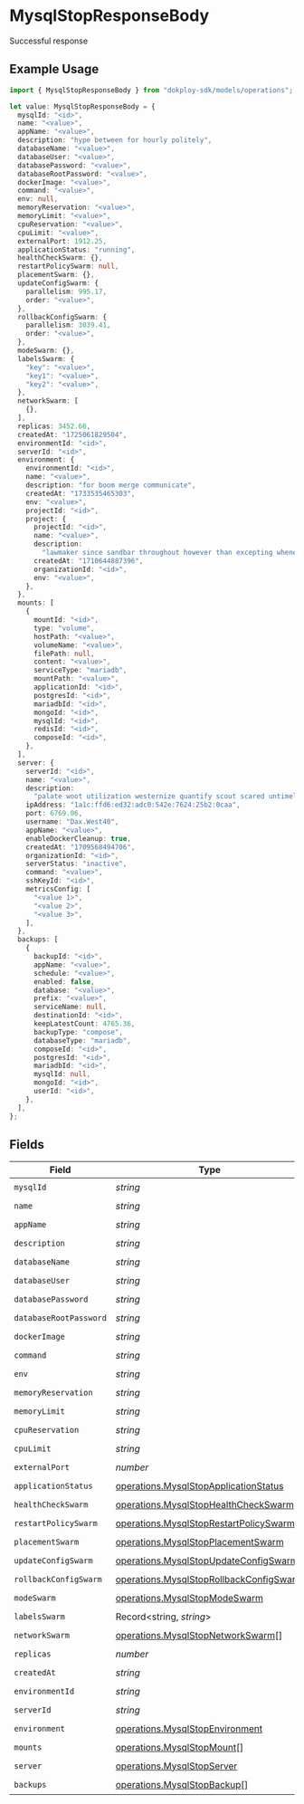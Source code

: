 # MysqlStopResponseBody

Successful response

## Example Usage

```typescript
import { MysqlStopResponseBody } from "dokploy-sdk/models/operations";

let value: MysqlStopResponseBody = {
  mysqlId: "<id>",
  name: "<value>",
  appName: "<value>",
  description: "hype between for hourly politely",
  databaseName: "<value>",
  databaseUser: "<value>",
  databasePassword: "<value>",
  databaseRootPassword: "<value>",
  dockerImage: "<value>",
  command: "<value>",
  env: null,
  memoryReservation: "<value>",
  memoryLimit: "<value>",
  cpuReservation: "<value>",
  cpuLimit: "<value>",
  externalPort: 1912.25,
  applicationStatus: "running",
  healthCheckSwarm: {},
  restartPolicySwarm: null,
  placementSwarm: {},
  updateConfigSwarm: {
    parallelism: 995.17,
    order: "<value>",
  },
  rollbackConfigSwarm: {
    parallelism: 3039.41,
    order: "<value>",
  },
  modeSwarm: {},
  labelsSwarm: {
    "key": "<value>",
    "key1": "<value>",
    "key2": "<value>",
  },
  networkSwarm: [
    {},
  ],
  replicas: 3452.66,
  createdAt: "1725061829504",
  environmentId: "<id>",
  serverId: "<id>",
  environment: {
    environmentId: "<id>",
    name: "<value>",
    description: "for boom merge communicate",
    createdAt: "1733535465303",
    env: "<value>",
    projectId: "<id>",
    project: {
      projectId: "<id>",
      name: "<value>",
      description:
        "lawmaker since sandbar throughout however than excepting whenever although vanish",
      createdAt: "1710644887396",
      organizationId: "<id>",
      env: "<value>",
    },
  },
  mounts: [
    {
      mountId: "<id>",
      type: "volume",
      hostPath: "<value>",
      volumeName: "<value>",
      filePath: null,
      content: "<value>",
      serviceType: "mariadb",
      mountPath: "<value>",
      applicationId: "<id>",
      postgresId: "<id>",
      mariadbId: "<id>",
      mongoId: "<id>",
      mysqlId: "<id>",
      redisId: "<id>",
      composeId: "<id>",
    },
  ],
  server: {
    serverId: "<id>",
    name: "<value>",
    description:
      "palate woot utilization westernize quantify scout scared untimely willfully rarely",
    ipAddress: "1a1c:ffd6:ed32:adc0:542e:7624:25b2:0caa",
    port: 6769.06,
    username: "Dax.West40",
    appName: "<value>",
    enableDockerCleanup: true,
    createdAt: "1709568494706",
    organizationId: "<id>",
    serverStatus: "inactive",
    command: "<value>",
    sshKeyId: "<id>",
    metricsConfig: [
      "<value 1>",
      "<value 2>",
      "<value 3>",
    ],
  },
  backups: [
    {
      backupId: "<id>",
      appName: "<value>",
      schedule: "<value>",
      enabled: false,
      database: "<value>",
      prefix: "<value>",
      serviceName: null,
      destinationId: "<id>",
      keepLatestCount: 4765.36,
      backupType: "compose",
      databaseType: "mariadb",
      composeId: "<id>",
      postgresId: "<id>",
      mariadbId: "<id>",
      mysqlId: null,
      mongoId: "<id>",
      userId: "<id>",
    },
  ],
};
```

## Fields

| Field                                                                                              | Type                                                                                               | Required                                                                                           | Description                                                                                        |
| -------------------------------------------------------------------------------------------------- | -------------------------------------------------------------------------------------------------- | -------------------------------------------------------------------------------------------------- | -------------------------------------------------------------------------------------------------- |
| `mysqlId`                                                                                          | *string*                                                                                           | :heavy_check_mark:                                                                                 | N/A                                                                                                |
| `name`                                                                                             | *string*                                                                                           | :heavy_check_mark:                                                                                 | N/A                                                                                                |
| `appName`                                                                                          | *string*                                                                                           | :heavy_check_mark:                                                                                 | N/A                                                                                                |
| `description`                                                                                      | *string*                                                                                           | :heavy_check_mark:                                                                                 | N/A                                                                                                |
| `databaseName`                                                                                     | *string*                                                                                           | :heavy_check_mark:                                                                                 | N/A                                                                                                |
| `databaseUser`                                                                                     | *string*                                                                                           | :heavy_check_mark:                                                                                 | N/A                                                                                                |
| `databasePassword`                                                                                 | *string*                                                                                           | :heavy_check_mark:                                                                                 | N/A                                                                                                |
| `databaseRootPassword`                                                                             | *string*                                                                                           | :heavy_check_mark:                                                                                 | N/A                                                                                                |
| `dockerImage`                                                                                      | *string*                                                                                           | :heavy_check_mark:                                                                                 | N/A                                                                                                |
| `command`                                                                                          | *string*                                                                                           | :heavy_check_mark:                                                                                 | N/A                                                                                                |
| `env`                                                                                              | *string*                                                                                           | :heavy_check_mark:                                                                                 | N/A                                                                                                |
| `memoryReservation`                                                                                | *string*                                                                                           | :heavy_check_mark:                                                                                 | N/A                                                                                                |
| `memoryLimit`                                                                                      | *string*                                                                                           | :heavy_check_mark:                                                                                 | N/A                                                                                                |
| `cpuReservation`                                                                                   | *string*                                                                                           | :heavy_check_mark:                                                                                 | N/A                                                                                                |
| `cpuLimit`                                                                                         | *string*                                                                                           | :heavy_check_mark:                                                                                 | N/A                                                                                                |
| `externalPort`                                                                                     | *number*                                                                                           | :heavy_check_mark:                                                                                 | N/A                                                                                                |
| `applicationStatus`                                                                                | [operations.MysqlStopApplicationStatus](../../models/operations/mysqlstopapplicationstatus.md)     | :heavy_check_mark:                                                                                 | N/A                                                                                                |
| `healthCheckSwarm`                                                                                 | [operations.MysqlStopHealthCheckSwarm](../../models/operations/mysqlstophealthcheckswarm.md)       | :heavy_check_mark:                                                                                 | N/A                                                                                                |
| `restartPolicySwarm`                                                                               | [operations.MysqlStopRestartPolicySwarm](../../models/operations/mysqlstoprestartpolicyswarm.md)   | :heavy_check_mark:                                                                                 | N/A                                                                                                |
| `placementSwarm`                                                                                   | [operations.MysqlStopPlacementSwarm](../../models/operations/mysqlstopplacementswarm.md)           | :heavy_check_mark:                                                                                 | N/A                                                                                                |
| `updateConfigSwarm`                                                                                | [operations.MysqlStopUpdateConfigSwarm](../../models/operations/mysqlstopupdateconfigswarm.md)     | :heavy_check_mark:                                                                                 | N/A                                                                                                |
| `rollbackConfigSwarm`                                                                              | [operations.MysqlStopRollbackConfigSwarm](../../models/operations/mysqlstoprollbackconfigswarm.md) | :heavy_check_mark:                                                                                 | N/A                                                                                                |
| `modeSwarm`                                                                                        | [operations.MysqlStopModeSwarm](../../models/operations/mysqlstopmodeswarm.md)                     | :heavy_check_mark:                                                                                 | N/A                                                                                                |
| `labelsSwarm`                                                                                      | Record<string, *string*>                                                                           | :heavy_check_mark:                                                                                 | N/A                                                                                                |
| `networkSwarm`                                                                                     | [operations.MysqlStopNetworkSwarm](../../models/operations/mysqlstopnetworkswarm.md)[]             | :heavy_check_mark:                                                                                 | N/A                                                                                                |
| `replicas`                                                                                         | *number*                                                                                           | :heavy_check_mark:                                                                                 | N/A                                                                                                |
| `createdAt`                                                                                        | *string*                                                                                           | :heavy_check_mark:                                                                                 | N/A                                                                                                |
| `environmentId`                                                                                    | *string*                                                                                           | :heavy_check_mark:                                                                                 | N/A                                                                                                |
| `serverId`                                                                                         | *string*                                                                                           | :heavy_check_mark:                                                                                 | N/A                                                                                                |
| `environment`                                                                                      | [operations.MysqlStopEnvironment](../../models/operations/mysqlstopenvironment.md)                 | :heavy_check_mark:                                                                                 | N/A                                                                                                |
| `mounts`                                                                                           | [operations.MysqlStopMount](../../models/operations/mysqlstopmount.md)[]                           | :heavy_check_mark:                                                                                 | N/A                                                                                                |
| `server`                                                                                           | [operations.MysqlStopServer](../../models/operations/mysqlstopserver.md)                           | :heavy_check_mark:                                                                                 | N/A                                                                                                |
| `backups`                                                                                          | [operations.MysqlStopBackup](../../models/operations/mysqlstopbackup.md)[]                         | :heavy_check_mark:                                                                                 | N/A                                                                                                |